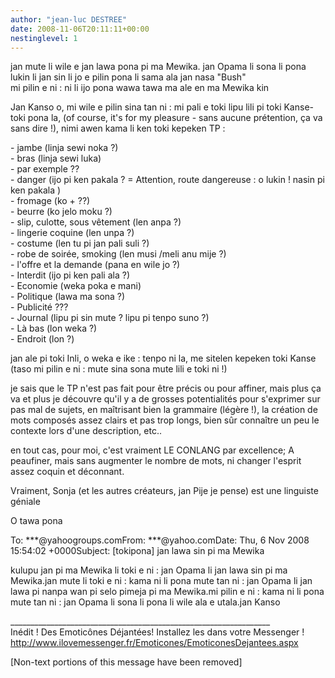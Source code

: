 ```yaml
---
author: "jean-luc DESTREE"
date: 2008-11-06T20:11:11+00:00
nestinglevel: 1
---
```

jan mute li wile e jan lawa pona pi ma Mewika. jan Opama li sona li pona lukin li jan sin li jo e pilin pona li sama ala jan nasa "Bush"  
mi pilin e ni : ni li ijo pona wawa tawa ma ale en ma Mewika kin  
  
Jan Kanso o, mi wile e pilin sina tan ni : mi pali e toki lipu lili pi toki Kanse-toki pona la, (of course, it's for my pleasure - sans aucune prétention, ça va sans dire !), nimi awen kama li ken toki kepeken TP :  
  
\- jambe (linja sewi noka ?)  
\- bras (linja sewi luka)  
\- par exemple ??  
\- danger (ijo pi ken pakala ? = Attention, route dangereuse : o lukin ! nasin pi ken pakala )  
\- fromage (ko + ??)  
\- beurre (ko jelo moku ?)  
\- slip, culotte, sous vêtement (len anpa ?)  
\- lingerie coquine (len unpa ?)  
\- costume (len tu pi jan pali suli ?)  
\- robe de soirée, smoking (len musi /meli anu mije ?)  
\- l'offre et la demande (pana en wile jo ?)  
\- Interdit (ijo pi ken pali ala ?)  
\- Economie (weka poka e mani)  
\- Politique (lawa ma sona ?)  
\- Publicité ???  
\- Journal (lipu pi sin mute ? lipu pi tenpo suno ?)  
\- Là bas (lon weka ?)  
\- Endroit (lon ?)  
  
  
  
jan ale pi toki Inli, o weka e ike : tenpo ni la, me sitelen kepeken toki Kanse (taso mi pilin e ni : mute sina sona mute lili e toki ni !)  
  
je sais que le TP n'est pas fait pour être précis ou pour affiner, mais plus ça va et plus je découvre qu'il y a de grosses potentialités pour s'exprimer sur pas mal de sujets, en maîtrisant bien la grammaire (légère !), la création de mots composés assez clairs et pas trop longs, bien sûr connaître un peu le contexte lors d'une description, etc..  
  
en tout cas, pour moi, c'est vraiment LE CONLANG par excellence; A peaufiner, mais sans augmenter le nombre de mots, ni changer l'esprit assez coquin et déconnant.  
  
Vraiment, Sonja (et les autres créateurs, jan Pije je pense) est une linguiste géniale  
  
O tawa pona  
  
  
  
To: \*\*\*@yahoogroups.comFrom: \*\*\*@yahoo.comDate: Thu, 6 Nov 2008 15:54:02 +0000Subject: \[tokipona\] jan lawa sin pi ma Mewika  
  
  
  
kulupu jan pi ma Mewika li toki e ni : jan Opama li jan lawa sin pi ma Mewika.jan mute li toki e ni : kama ni li pona mute tan ni : jan Opama li jan lawa pi nanpa wan pi selo pimeja pi ma Mewika.mi pilin e ni : kama ni li pona mute tan ni : jan Opama li sona li pona li wile ala e utala.jan Kanso  
  
  
  
  
  
\_\_\_\_\_\_\_\_\_\_\_\_\_\_\_\_\_\_\_\_\_\_\_\_\_\_\_\_\_\_\_\_\_\_\_\_\_\_\_\_\_\_\_\_\_\_\_\_\_\_\_\_\_\_\_\_\_\_\_\_\_\_\_\_\_  
Inédit ! Des Emoticônes Déjantées! Installez les dans votre Messenger !  
http://www.ilovemessenger.fr/Emoticones/EmoticonesDejantees.aspx  
  
\[Non-text portions of this message have been removed\]